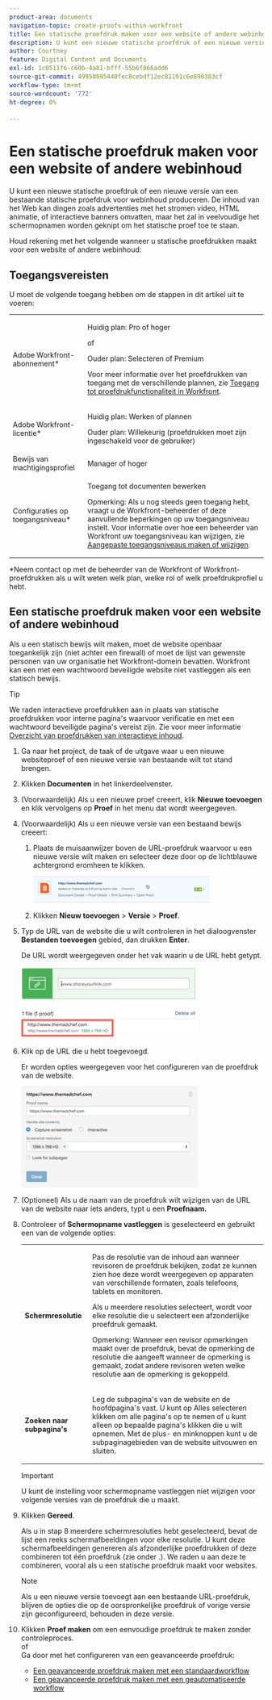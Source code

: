 ```yaml
---
product-area: documents
navigation-topic: create-proofs-within-workfront
title: Een statische proefdruk maken voor een website of andere webinhoud
description: U kunt een nieuwe statische proefdruk of een nieuwe versie van een bestaande statische proefdruk voor webinhoud produceren. De inhoud van het Web kan dingen zoals advertenties met het stromen video, HTML animatie, of interactieve banners omvatten, maar het zal in veelvoudige het schermopnamen worden geknipt om het statische proef toe te staan.
author: Courtney
feature: Digital Content and Documents
exl-id: 1c0511f6-c60b-4a81-bfff-55b6f866add6
source-git-commit: 49950895440fec8cebdf12ec81191c6e890383cf
workflow-type: tm+mt
source-wordcount: '772'
ht-degree: 0%

---
```


# Een statische proefdruk maken voor een website of andere webinhoud

U kunt een nieuwe statische proefdruk of een nieuwe versie van een bestaande statische proefdruk voor webinhoud produceren. De inhoud van het Web kan dingen zoals advertenties met het stromen video, HTML animatie, of interactieve banners omvatten, maar het zal in veelvoudige het schermopnamen worden geknipt om het statische proef toe te staan.

Houd rekening met het volgende wanneer u statische proefdrukken maakt voor een website of andere webinhoud:

## Toegangsvereisten

U moet de volgende toegang hebben om de stappen in dit artikel uit te voeren:

<table style="table-layout:auto"> 
 <col> 
 <col> 
 <tbody> 
  <tr> 
   <td role="rowheader">Adobe Workfront-abonnement*</td> 
   <td> <p>Huidig plan: Pro of hoger</p> <p>of</p> <p>Ouder plan: Selecteren of Premium</p> <p>Voor meer informatie over het proefdrukken van toegang met de verschillende plannen, zie <a href="/help/quicksilver/administration-and-setup/manage-workfront/configure-proofing/access-to-proofing-functionality.md" class="MCXref xref">Toegang tot proefdrukfunctionaliteit in Workfront</a>.</p> </td> 
  </tr> 
  <tr> 
   <td role="rowheader">Adobe Workfront-licentie*</td> 
   <td> <p>Huidig plan: Werken of plannen</p> <p>Ouder plan: Willekeurig (proefdrukken moet zijn ingeschakeld voor de gebruiker)</p> </td> 
  </tr> 
  <tr> 
   <td role="rowheader">Bewijs van machtigingsprofiel </td> 
   <td>Manager of hoger</td> 
  </tr> 
  <tr> 
   <td role="rowheader">Configuraties op toegangsniveau*</td> 
   <td> <p>Toegang tot documenten bewerken</p> <p>Opmerking: Als u nog steeds geen toegang hebt, vraagt u de Workfront-beheerder of deze aanvullende beperkingen op uw toegangsniveau instelt. Voor informatie over hoe een beheerder van Workfront uw toegangsniveau kan wijzigen, zie <a href="../../../administration-and-setup/add-users/configure-and-grant-access/create-modify-access-levels.md" class="MCXref xref">Aangepaste toegangsniveaus maken of wijzigen</a>.</p> </td> 
  </tr> 
 </tbody> 
</table>

&#42;Neem contact op met de beheerder van de Workfront of Workfront-proefdrukken als u wilt weten welk plan, welke rol of welk proefdrukprofiel u hebt.

## Een statische proefdruk maken voor een website of andere webinhoud

Als u een statisch bewijs wilt maken, moet de website openbaar toegankelijk zijn (niet achter een firewall) of moet de lijst van gewenste personen van uw organisatie het Workfront-domein bevatten. Workfront kan een met een wachtwoord beveiligde website niet vastleggen als een statisch bewijs.

>[!TIP]
>
>We raden interactieve proefdrukken aan in plaats van statische proefdrukken voor interne pagina&#39;s waarvoor verificatie en met een wachtwoord beveiligde pagina&#39;s vereist zijn. Zie voor meer informatie [Overzicht van proefdrukken van interactieve inhoud](../../../review-and-approve-work/proofing/proofing-overview/interactive-content-proofs.md).

1. Ga naar het project, de taak of de uitgave waar u een nieuwe websiteproef of een nieuwe versie van bestaande wilt tot stand brengen.
1. Klikken **Documenten** in het linkerdeelvenster.
1. (Voorwaardelijk) Als u een nieuwe proef creeert, klik **Nieuwe toevoegen** en klik vervolgens op **Proef** in het menu dat wordt weergegeven.
1. (Voorwaardelijk) Als u een nieuwe versie van een bestaand bewijs creeert:

   1. Plaats de muisaanwijzer boven de URL-proefdruk waarvoor u een nieuwe versie wilt maken en selecteer deze door op de lichtblauwe achtergrond eromheen te klikken.

      ![Select_proof_by_selecting_light_blue_background.png](assets/select-proof-by-selecting-light-blue-background-350x52.png)

   1. Klikken **Nieuw toevoegen** > **Versie** > **Proef**.

1. Typ de URL van de website die u wilt controleren in het dialoogvenster **Bestanden toevoegen** gebied, dan drukken **Enter**.

   De URL wordt weergegeven onder het vak waarin u de URL hebt getypt.

   ![](assets/url-name-appears-below-350x142.png)

1. Klik op de URL die u hebt toegevoegd.

   Er worden opties weergegeven voor het configureren van de proefdruk van de website.

   ![](assets/interactive-proof-radio-btn-area-350x199.png)

1. (Optioneel) Als u de naam van de proefdruk wilt wijzigen van de URL van de website naar iets anders, typt u een **Proefnaam.**
1. Controleer of **Schermopname vastleggen** is geselecteerd en gebruikt een van de volgende opties:

   <table style="table-layout:auto"> 
    <col> 
    <col> 
    <tbody> 
     <tr> 
      <td role="rowheader"><strong>Schermresolutie</strong> </td> 
      <td> <p>Pas de resolutie van de inhoud aan wanneer revisoren de proefdruk bekijken, zodat ze kunnen zien hoe deze wordt weergegeven op apparaten van verschillende formaten, zoals telefoons, tablets en monitoren.</p> <p>Als u meerdere resoluties selecteert, wordt voor elke resolutie die u selecteert een afzonderlijke proefdruk gemaakt.</p> <p>Opmerking: Wanneer een revisor opmerkingen maakt over de proefdruk, bevat de opmerking de resolutie die aangeeft wanneer de opmerking is gemaakt, zodat andere revisoren weten welke resolutie aan de opmerking is gekoppeld. </p> </td> 
     </tr> 
     <tr> 
      <td role="rowheader"><strong>Zoeken naar subpagina's</strong> </td> 
      <td> <p>Leg de subpagina's van de website en de hoofdpagina's vast. U kunt op Alles selecteren klikken om alle pagina's op te nemen of u kunt alleen op bepaalde pagina's klikken die u wilt opnemen. Met de plus- en minknoppen kunt u de subpaginagebieden van de website uitvouwen en sluiten.</p> </td> 
     </tr> 
    </tbody> 
   </table>

   >[!IMPORTANT]
   >
   >U kunt de instelling voor schermopname vastleggen niet wijzigen voor volgende versies van de proefdruk die u maakt.

1. Klikken **Gereed**.

   Als u in stap 8 meerdere schermresoluties hebt geselecteerd, bevat de lijst een reeks schermafbeeldingen voor elke resolutie. U kunt deze schermafbeeldingen genereren als afzonderlijke proefdrukken of deze combineren tot één proefdruk (zie onder .). We raden u aan deze te combineren, vooral als u een statische proefdruk maakt voor websites.

   >[!NOTE]
   >
   >Als u een nieuwe versie toevoegt aan een bestaande URL-proefdruk, blijven de opties die op de oorspronkelijke proefdruk of vorige versie zijn geconfigureerd, behouden in deze versie.

1. Klikken **Proef maken** om een eenvoudige proefdruk te maken zonder controleproces.\
   of\
   Ga door met het configureren van een geavanceerde proefdruk:

   * [Een geavanceerde proefdruk maken met een standaardworkflow](../../../review-and-approve-work/proofing/creating-proofs-within-workfront/configure-basic-proof-workflow.md)
   * [Een geavanceerde proefdruk maken met een geautomatiseerde workflow](../../../review-and-approve-work/proofing/creating-proofs-within-workfront/create-automated-proof-workflow.md)
